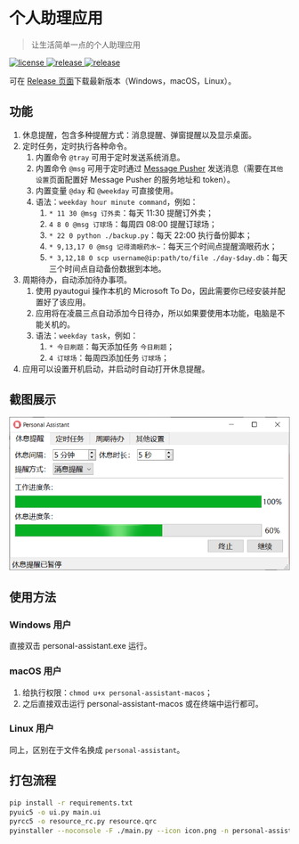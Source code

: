 ﻿# 个人助理应用
> 让生活简单一点的个人助理应用


<p>
  <a href="https://raw.githubusercontent.com/songquanpeng/personal-assistant/main/LICENSE">
    <img src="https://img.shields.io/github/license/songquanpeng/personal-assistant?color=brightgreen" alt="license">
  </a>
  <a href="https://github.com/songquanpeng/personal-assistant/releases/latest">
    <img src="https://img.shields.io/github/v/release/songquanpeng/personal-assistant?color=brightgreen&include_prereleases" alt="release">
  </a>
  <a href="https://github.com/songquanpeng/personal-assistant/releases/latest">
    <img src="https://img.shields.io/github/downloads/songquanpeng/personal-assistant/total?color=brightgreen&include_prereleases" alt="release">
  </a>
</p>

可在 [Release 页面](https://github.com/songquanpeng/personal-assistant/releases)下载最新版本（Windows，macOS，Linux）。

## 功能
1. 休息提醒，包含多种提醒方式：消息提醒、弹窗提醒以及显示桌面。
2. 定时任务，定时执行各种命令。
   1. 内置命令 `@tray` 可用于定时发送系统消息。
   2. 内置命令 `@msg` 可用于定时通过 [Message Pusher](https://github.com/songquanpeng/message-pusher) 发送消息（需要在`其他设置`页面配置好 Message Pusher 的服务地址和 token）。
   3. 内置变量 `@day` 和 `@weekday` 可直接使用。
   4. 语法：`weekday hour minute command`，例如：
      1. `* 11 30 @msg 订外卖`：每天 11:30 提醒订外卖；
      2. `4 8 0 @msg 订球场`：每周四 08:00 提醒订球场；
      3. `* 22 0 python ./backup.py`：每天 22:00 执行备份脚本；
      4. `* 9,13,17 0 @msg 记得滴眼药水~`：每天三个时间点提醒滴眼药水；
      5. `* 3,12,18 0 scp username@ip:path/to/file ./day-$day.db`：每天三个时间点自动备份数据到本地。
3. 周期待办，自动添加待办事项。
   1. 使用 pyautogui 操作本机的 Microsoft To Do，因此需要你已经安装并配置好了该应用。
   2. 应用将在凌晨三点自动添加今日待办，所以如果要使用本功能，电脑是不能关机的。
   3. 语法：`weekday task`，例如：
      1. `* 今日刷题`：每天添加任务 `今日刷题`；
      2. `4 订球场`：每周四添加任务 `订球场`；
4. 应用可以设置开机启动，并启动时自动打开休息提醒。

## 截图展示
![demo](demo.png)

## 使用方法
### Windows 用户  
直接双击 personal-assistant.exe 运行。

### macOS 用户
1. 给执行权限：`chmod u+x personal-assistant-macos`；
2. 之后直接双击运行 personal-assistant-macos 或在终端中运行都可。

### Linux 用户
同上，区别在于文件名换成 `personal-assistant`。

## 打包流程
```bash
pip install -r requirements.txt
pyuic5 -o ui.py main.ui
pyrcc5 -o resource_rc.py resource.qrc 
pyinstaller --noconsole -F ./main.py --icon icon.png -n personal-assistant.exe
```
